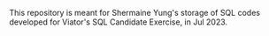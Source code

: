 This repository is meant for Shermaine Yung's storage of SQL codes developed for Viator's SQL Candidate Exercise, in Jul 2023.
